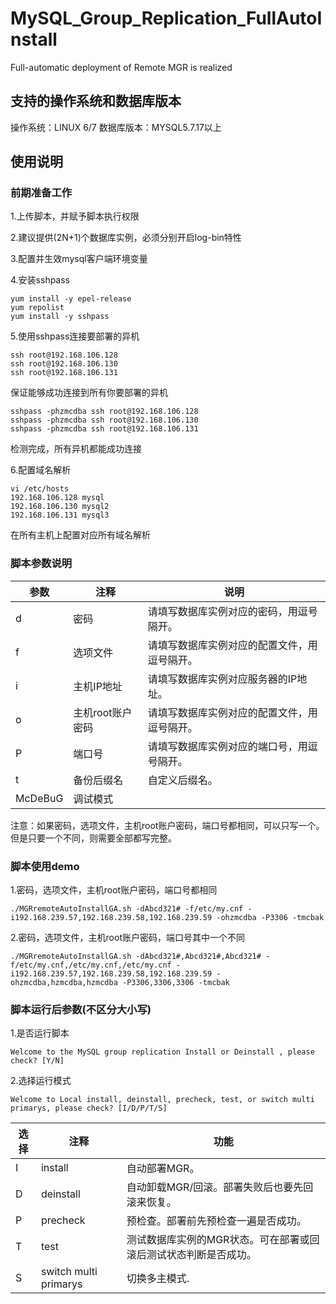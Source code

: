 # MySQL_Group_Replication_FullAutoInstall
Full-automatic deployment of Remote MGR is realized
## 支持的操作系统和数据库版本

操作系统：LINUX 6/7
数据库版本：MYSQL5.7.17以上

## 使用说明

### 前期准备工作

 1.上传脚本，并赋予脚本执行权限

 2.建议提供(2N+1)个数据库实例，必须分别开启log-bin特性

 3.配置并生效mysql客户端环境变量

 4.安装sshpass

```
yum install -y epel-release
yum repolist
yum install -y sshpass
```

 5.使用sshpass连接要部署的异机

```
ssh root@192.168.106.128
ssh root@192.168.106.130
ssh root@192.168.106.131
```

 保证能够成功连接到所有你要部署的异机

```
sshpass -phzmcdba ssh root@192.168.106.128
sshpass -phzmcdba ssh root@192.168.106.130
sshpass -phzmcdba ssh root@192.168.106.131
```

 检测完成，所有异机都能成功连接

 6.配置域名解析

```
vi /etc/hosts
192.168.106.128 mysql
192.168.106.130 mysql2
192.168.106.131 mysql3
```

 在所有主机上配置对应所有域名解析

### 脚本参数说明

| 参数    | 注释             | 说明                                         |
| ------- | ---------------- | -------------------------------------------- |
| d       | 密码             | 请填写数据库实例对应的密码，用逗号隔开。     |
| f       | 选项文件         | 请填写数据库实例对应的配置文件，用逗号隔开。 |
| i       | 主机IP地址       | 请填写数据库实例对应服务器的IP地址。         |
| o       | 主机root账户密码 | 请填写数据库实例对应的配置文件，用逗号隔开。 |
| P       | 端口号           | 请填写数据库实例对应的端口号，用逗号隔开。   |
| t       | 备份后缀名       | 自定义后缀名。                               |
| McDeBuG | 调试模式         |                                              |

注意：如果密码，选项文件，主机root账户密码，端口号都相同，可以只写一个。但是只要一个不同，则需要全部都写完整。

### 脚本使用demo

 1.密码，选项文件，主机root账户密码，端口号都相同

```
./MGRremoteAutoInstallGA.sh -dAbcd321# -f/etc/my.cnf -i192.168.239.57,192.168.239.58,192.168.239.59 -ohzmcdba -P3306 -tmcbak
```

 2.密码，选项文件，主机root账户密码，端口号其中一个不同

```
./MGRremoteAutoInstallGA.sh -dAbcd321#,Abcd321#,Abcd321# -f/etc/my.cnf,/etc/my.cnf,/etc/my.cnf -i192.168.239.57,192.168.239.58,192.168.239.59 -ohzmcdba,hzmcdba,hzmcdba -P3306,3306,3306 -tmcbak
```

### 脚本运行后参数(不区分大小写)

1.是否运行脚本

```
Welcome to the MySQL group replication Install or Deinstall , please check? [Y/N]
```

2.选择运行模式

```
Welcome to Local install, deinstall, precheck, test, or switch multi primarys, please check? [I/D/P/T/S]
```

| 选择 | 注释                  | 功能                                                         |
| ---- | --------------------- | ------------------------------------------------------------ |
| I    | install               | 自动部署MGR。                                                |
| D    | deinstall             | 自动卸载MGR/回滚。部署失败后也要先回滚来恢复。               |
| P    | precheck              | 预检查。部署前先预检查一遍是否成功。                         |
| T    | test                  | 测试数据库实例的MGR状态。可在部署或回滚后测试状态判断是否成功。 |
| S    | switch multi primarys | 切换多主模式.                                                |
